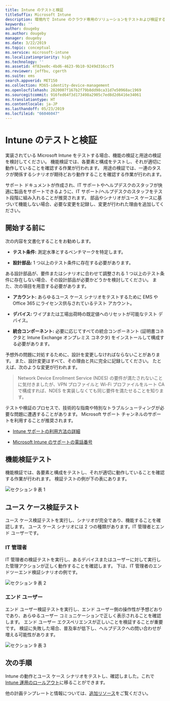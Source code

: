```yaml
---
title: Intune のテストと検証
titleSuffix: Microsoft Intune
description: 環境内で Intune のクラウド専用のソリューションをテストおよび検証する方法について説明します。
keywords: ''
author: dougeby
ms.author: dougeby
manager: dougeby
ms.date: 3/22/2019
ms.topic: conceptual
ms.service: microsoft-intune
ms.localizationpriority: high
ms.technology: ''
ms.assetid: 4f82ee0c-4bd6-4623-9b10-9249d316ccf5
ms.reviewer: jeffbu, cgerth
ms.suite: ems
search.appverid: MET150
ms.collection: M365-identity-device-management
ms.openlocfilehash: 2820007f167b2f79b8dd98ca31d7e50968ac1969
ms.sourcegitcommit: 916fed64f3d173498a2905c7ed8d2d6416e34061
ms.translationtype: HT
ms.contentlocale: ja-JP
ms.lasthandoff: 05/23/2019
ms.locfileid: "66046047"
---
```

# <a name="intune-testing-and-validation"></a>Intune のテストと検証

実装されている Microsoft Intune をテストする場合、機能の検証と用途の検証を検討してください。 機能検証では、各要素と構成をテストし、それが適切に動作していることを確認する作業が行われます。 用途の検証では、一連のタスクが関係するシナリオが期待どおり動作することを確認する作業が行われます。 

サポート ドキュメントが作成され、IT サポートやヘルプデスクのスタッフが快適に製品をサポートできるように、IT サポート/ヘルプデスクのスタッフをテスト段階に組み入れることが推奨されます。 部品やシナリオがユース ケースに基づいて機能しない場合、必要な変更を記録し、変更が行われた理由を追加してください。

## <a name="before-you-begin"></a>開始する前に

次の内容を文書化することをお勧めします。

-   **テスト条件:** 測定水準とするベンチマークを特定します。

-   **設計部品:** 1 つ以上のテスト条件に存在する必要があります。

ある設計部品が、要件またはシナリオに合わせて調整される 1 つ以上のテスト条件に存在しない場合、その設計部品が必要かどうかを検討してください。 また、次の項目を用意する必要があります。

-   **アカウント:** あらゆるユース ケース シナリオをテストするために EMS や Office 365 にライセンス供与されているテスト アカウント。

-   **デバイス:** ワイプまたは工場出荷時の既定値へのリセットが可能なテスト デバイス。

-   **統合コンポーネント:** 必要に応じてすべての統合コンポーネント (証明書コネクタと Intune Exchange オンプレミス コネクタ) をインストールして構成する必要があります。

予想外の問題に対処するために、設計を変更しなければならないことがあります。 また、設計変更はすべて、その理由と共に完全に記録してください。 たとえば、次のような変更が行われます。

<blockquote>Network Device Enrollment Service (NDES) の要件が満たされないことに気付きましたが、VPN プロファイルと Wi-Fi プロファイルをルート CA で構成すれば、NDES を実装しなくても同じ要件を満たせることを知ります。</blockquote>

テストや検証のプロセスで、技術的な指南や特別なトラブルシューティングが必要な問題に遭遇することがあります。 Microsoft サポート チャンネルのサポートを利用することが推奨されます。

-   [Intune サポートの利用方法の詳細](get-support.md)

-   [Microsoft Intune のサポートの電話番号](get-support.md)

## <a name="functional-validation-testing"></a>機能検証テスト

機能検証では、各要素と構成をテストし、それが適切に動作していることを確認する作業が行われます。 検証テストの例が下の表にあります。

![セクション 9 表 1](./media/section-9-image-1-table.PNG)

## <a name="use-case-validation-testing"></a>ユース ケース検証テスト

ユース ケース検証テストを実行し、シナリオが完全であり、機能することを確認します。 ユース ケース シナリオには 2 つの種類があります。IT 管理者とエンド ユーザーです。

### <a name="it-admin"></a>IT 管理者

IT 管理者の検証テストを実行し、あるデバイスまたはユーザーに対して実行した管理アクションが正しく動作することを確認します。 下は、IT 管理者のエンドツーエンド検証シナリオの例です。

![セクション 9 表 2](./media/section-9-image-2-table.PNG)

### <a name="end-user"></a>エンド ユーザー

エンド ユーザー検証テストを実行し、エンド ユーザー側の操作性が予想どおりであり、あらゆるユーザー コミュニケーションで正しく表示されることを確認します。 エンド ユーザー エクスペリエンスが正しいことを検証することが重要です。 検証に失敗した場合、普及率が低下し、ヘルプデスクへの問い合わせが増える可能性があります。

![セクション 9 表 3](./media/section-9-image-3-table.PNG)

## <a name="next-steps"></a>次の手順

Intune の動作とユース ケース シナリオをテストし、確認しました。これで [Intune 運用のロールアウト](planning-guide-rollout-plan.md)に移ることができます。

他の計画テンプレートと情報については、[追加リソース](planning-guide-resources.md)をご覧ください。
